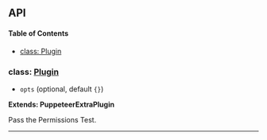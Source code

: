 ## API

<!-- Generated by documentation.js. Update this documentation by updating the source code. -->

#### Table of Contents

- [class: Plugin](#class-plugin)

### class: [Plugin](https://github.com/berstend/puppeteer-extra/blob/dc8b90260a927c0c66c4585c5a56092ea9c35049/packages/puppeteer-extra-plugin-stealth/evasions/navigator.permissions/index.js#L8-L53)

- `opts` (optional, default `{}`)

**Extends: PuppeteerExtraPlugin**

Pass the Permissions Test.

---
